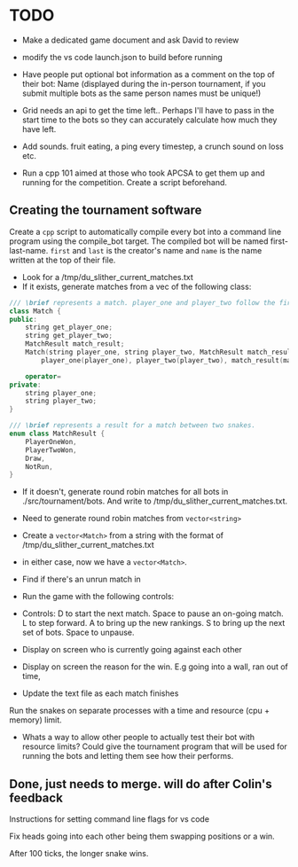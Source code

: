 # TODO
- Make a dedicated game document and ask David to review

- modify the vs code launch.json to build before running

- Have people put optional bot information as a comment on the top of their bot:
Name (displayed during the in-person tournament, if you submit multiple bots as the same person names must be unique!)

- Grid needs an api to get the time left.. Perhaps I'll have to pass in the start time to the bots so they can accurately calculate how much they have left.

- Add sounds. fruit eating, a ping every timestep, a crunch sound on loss etc.

- Run a cpp 101 aimed at those who took APCSA to get them up and running for
the competition. Create a script beforehand.

## Creating the tournament software
Create a `cpp` script to automatically compile every bot into a command line
program using the compile_bot target. The compiled bot will be named
first-last-name. `first` and `last` is the creator's name and `name` is the name
written at the top of their file.

- Look for a /tmp/du_slither_current_matches.txt
- If it exists, generate matches from a vec of the following class:
```cpp
/// \brief represents a match. player_one and player_two follow the first-last-name convention.
class Match {
public:
    string get_player_one;
    string get_player_two;
    MatchResult match_result;
    Match(string player_one, string player_two, MatchResult match_result) :
        player_one(player_one), player_two(player_two), match_result(match_result) {}

    operator=
private:
    string player_one;
    string player_two;
}
```

```cpp
/// \brief represents a result for a match between two snakes.
enum class MatchResult {
    PlayerOneWon,
    PlayerTwoWon,
    Draw,
    NotRun,
}
```

- If it doesn't, generate round robin matches for all bots in ./src/tournament/bots. And write to /tmp/du_slither_current_matches.txt.
- Need to generate round robin matches from `vector<string>`

- Create a `vector<Match>` from a string with the format of /tmp/du_slither_current_matches.txt

- in either case, now we have a `vector<Match>`.

- Find if there's an unrun match in 

- Run the game with the following controls:

- Controls: D to start the next match. Space to pause an on-going match. L to step forward. A to bring up the new rankings. S to bring up the next set of bots. Space to unpause.

- Display on screen who is currently going against each other

- Display on screen the reason for the win. E.g going into a wall, ran out of time, 

- Update the text file as each match finishes

Run the snakes on separate processes with a time and resource (cpu + memory)
limit. 

- Whats a way to allow other people to actually test their bot with resource
limits? Could give the tournament program that will be used for running the
bots and letting them see how their performs.

## Done, just needs to merge. will do after Colin's feedback

Instructions for setting command line flags for vs code

Fix heads going into each other being them swapping positions or a win.

After 100 ticks, the longer snake wins.
